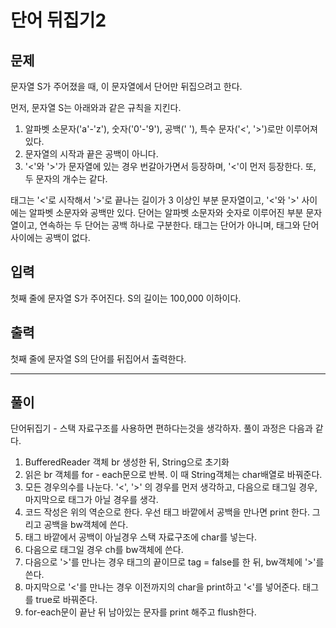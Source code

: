 # 단어 뒤집기2

## 문제

문자열 S가 주어졌을 때, 이 문자열에서 단어만 뒤집으려고 한다.

먼저, 문자열 S는 아래와과 같은 규칙을 지킨다.

1. 알파벳 소문자('a'-'z'), 숫자('0'-'9'), 공백(' '), 특수 문자('<', '>')로만 이루어져 있다.
2. 문자열의 시작과 끝은 공백이 아니다.
3. '<'와 '>'가 문자열에 있는 경우 번갈아가면서 등장하며, '<'이 먼저 등장한다. 또, 두 문자의 개수는 같다.

태그는 '<'로 시작해서 '>'로 끝나는 길이가 3 이상인 부분 문자열이고, '<'와 '>' 사이에는 알파벳 소문자와 공백만 있다. 단어는 알파벳 소문자와 숫자로 이루어진 부분 문자열이고, 연속하는 두 단어는 공백 하나로 구분한다. 태그는 단어가 아니며, 태그와 단어 사이에는 공백이 없다.

## 입력

첫째 줄에 문자열 S가 주어진다. S의 길이는 100,000 이하이다.

## 출력

첫째 줄에 문자열 S의 단어를 뒤집어서 출력한다.

---

## 풀이

단어뒤집기 - 스택 자료구조를 사용하면 편하다는것을 생각하자. 풀이 과정은 다음과 같다.

1. BufferedReader 객체 br 생성한 뒤, String으로 초기화
2. 읽은 br 객체를 for - each문으로 반복. 이 때 String객체는 char배열로 바꿔준다.
3. 모든 경우의수를 나눈다. '<', '>' 의 경우를 먼저 생각하고, 다음으로 태그일 경우, 마지막으로 태그가 아닐 경우를 생각.
4. 코드 작성은 위의 역순으로 한다. 우선 태그 바깥에서 공백을 만나면 print 한다. 그리고 공백을 bw객체에 쓴다.
5. 태그 바깥에서 공백이 아닐경우 스택 자료구조에 char를 넣는다.
6. 다음으로 태그일 경우 ch를 bw객체에 쓴다.
7. 다음으로 '>'를 만나는 경우 태그의 끝이므로 tag = false를 한 뒤, bw객체에 '>'를 쓴다.
8. 마지막으로 '<'를 만나는 경우 이전까지의 char을 print하고 '<'를 넣어준다. 태그를 true로 바꿔준다.
9. for-each문이 끝난 뒤 남아있는 문자를 print 해주고 flush한다.